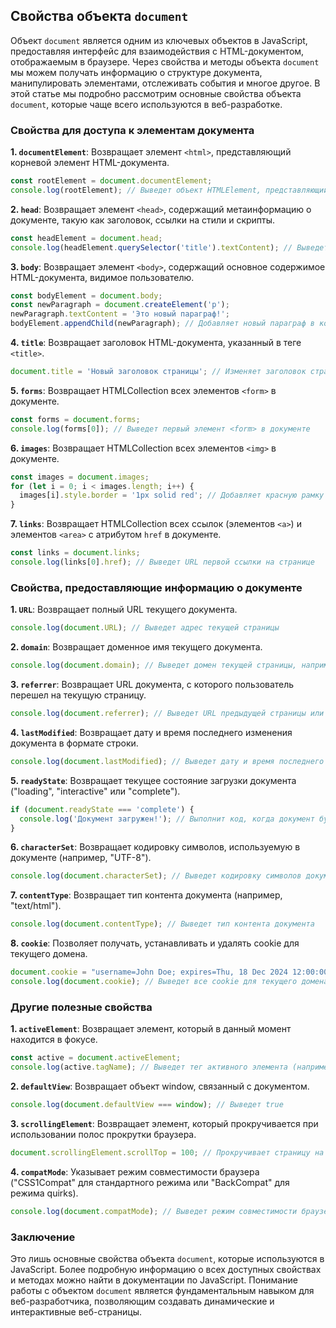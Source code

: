 ## Свойства объекта `document`

Объект `document` является одним из ключевых объектов в JavaScript, предоставляя интерфейс для взаимодействия с HTML-документом, отображаемым в браузере. Через свойства и методы объекта `document` мы можем получать информацию о структуре документа, манипулировать элементами, отслеживать события и многое другое. В этой статье мы подробно рассмотрим основные свойства объекта `document`, которые чаще всего используются в веб-разработке.

### Свойства для доступа к элементам документа

**1. `documentElement`**: Возвращает элемент `<html>`, представляющий корневой элемент HTML-документа.

```javascript
const rootElement = document.documentElement; 
console.log(rootElement); // Выведет объект HTMLElement, представляющий тег <html>
```

**2. `head`**: Возвращает элемент `<head>`, содержащий метаинформацию о документе, такую как заголовок, ссылки на стили и скрипты.

```javascript
const headElement = document.head;
console.log(headElement.querySelector('title').textContent); // Выведет текст заголовка страницы
```

**3. `body`**: Возвращает элемент `<body>`, содержащий основное содержимое HTML-документа, видимое пользователю.

```javascript
const bodyElement = document.body;
const newParagraph = document.createElement('p'); 
newParagraph.textContent = 'Это новый параграф!';
bodyElement.appendChild(newParagraph); // Добавляет новый параграф в конец тела документа
```

**4. `title`**: Возвращает заголовок HTML-документа, указанный в теге `<title>`.

```javascript
document.title = 'Новый заголовок страницы'; // Изменяет заголовок страницы в браузере
```

**5. `forms`**: Возвращает HTMLCollection всех элементов `<form>` в документе.

```javascript
const forms = document.forms;
console.log(forms[0]); // Выведет первый элемент <form> в документе
```

**6. `images`**: Возвращает HTMLCollection всех элементов `<img>` в документе.

```javascript
const images = document.images;
for (let i = 0; i < images.length; i++) {
  images[i].style.border = '1px solid red'; // Добавляет красную рамку ко всем изображениям на странице
}
```

**7. `links`**: Возвращает HTMLCollection всех ссылок (элементов `<a>`) и элементов `<area>` с атрибутом `href` в документе.

```javascript
const links = document.links;
console.log(links[0].href); // Выведет URL первой ссылки на странице
```

### Свойства, предоставляющие информацию о документе

**1. `URL`**: Возвращает полный URL текущего документа.

```javascript
console.log(document.URL); // Выведет адрес текущей страницы
```

**2. `domain`**: Возвращает доменное имя текущего документа.

```javascript
console.log(document.domain); // Выведет домен текущей страницы, например, "example.com"
```

**3. `referrer`**: Возвращает URL документа, с которого пользователь перешел на текущую страницу.

```javascript
console.log(document.referrer); // Выведет URL предыдущей страницы или пустую строку, если переход был выполнен не по ссылке
```

**4. `lastModified`**: Возвращает дату и время последнего изменения документа в формате строки.

```javascript
console.log(document.lastModified); // Выведет дату и время последнего изменения документа
```

**5. `readyState`**: Возвращает текущее состояние загрузки документа ("loading", "interactive" или "complete").

```javascript
if (document.readyState === 'complete') {
  console.log('Документ загружен!'); // Выполнит код, когда документ будет полностью загружен
}
```

**6. `characterSet`**: Возвращает кодировку символов, используемую в документе (например, "UTF-8").

```javascript
console.log(document.characterSet); // Выведет кодировку символов документа
```

**7. `contentType`**: Возвращает тип контента документа (например, "text/html").

```javascript
console.log(document.contentType); // Выведет тип контента документа
```

**8. `cookie`**: Позволяет получать, устанавливать и удалять cookie для текущего домена.

```javascript
document.cookie = "username=John Doe; expires=Thu, 18 Dec 2024 12:00:00 UTC; path=/"; // Устанавливает cookie
console.log(document.cookie); // Выведет все cookie для текущего домена
```

### Другие полезные свойства

**1. `activeElement`**: Возвращает элемент, который в данный момент находится в фокусе.

```javascript
const active = document.activeElement;
console.log(active.tagName); // Выведет тег активного элемента (например, "INPUT", "BUTTON")
```

**2. `defaultView`**: Возвращает объект window, связанный с документом.

```javascript
console.log(document.defaultView === window); // Выведет true
```

**3. `scrollingElement`**: Возвращает элемент, который прокручивается при использовании полос прокрутки браузера.

```javascript
document.scrollingElement.scrollTop = 100; // Прокручивает страницу на 100 пикселей вниз
```

**4. `compatMode`**: Указывает режим совместимости браузера ("CSS1Compat" для стандартного режима или "BackCompat" для режима quirks).

```javascript
console.log(document.compatMode); // Выведет режим совместимости браузера
```

### Заключение

Это лишь основные свойства объекта `document`, которые используются в JavaScript. Более подробную информацию о всех доступных свойствах и методах можно найти в документации по JavaScript. Понимание работы с объектом `document` является фундаментальным навыком для веб-разработчика, позволяющим создавать динамические и интерактивные веб-страницы.
